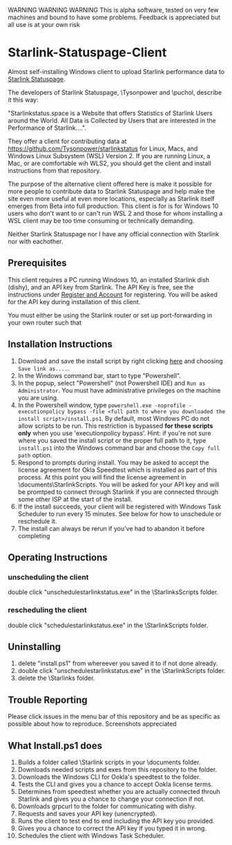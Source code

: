 WARNING   WARNING WARNING This is alpha software, tested on very few machines and bound to have some problems. Feedback is appreciated but all use is at your own risk

# Starlink-Statuspage-Client

Almost self-installing Windows client to upload Starlink performance data to [Starlink Statuspage](https://Starlinkstatus.space).

The developers of Starlink Statuspage, \Tysonpower and \puchol, describe it this way:

"Starlinkstatus.space is a Website that offers Statistics of Starlink Users around the World. All Data is Collected by Users that are interested in the Performance of Starlink....".

They offer a client for contributing data at https://github.com/Tysonpower/starlinkstatus for Linux, Macs, and Windows Linux Subsystem (WSL) Version 2. If you are running Linux, a Mac, or are comfortable wih WLS2, you should get the client and install instructions from that repository.

The purpose of the alternative client offered here is make it possible for more people to contribute data to Starlink Statuspage and help make the site even more useful at even more locations, especially as Starlink itself emerges from Beta into full production. This client is for  is for Windows 10 users who don't want to or can't run WSL 2 and those for whom installing a WSL client may be too time consuming or technically demanding.

Neither Starlink Statuspage nor I have any official connection with Starlink nor with eachother.

## Prerequisites

This client requires a PC running Windows 10, an installed Starlink dish (dishy), and an API key from Starlink. The API Key is free, see the instructions under [Register and Account]( https://github.com/Tysonpower/starlinkstatus) for registering. You will be asked for the API key during installation of this client.

You must either be using the Starlink router or set up port-forwarding in your own router such that 

## Installation Instructions

1. Download and save the install script by right clicking [here](https://github.com/tevslin/Starlink-Statuspage-Clients/raw/main/Install.ps1) and choosing `Save link as....`.
2. In the Windows command bar, start to type "Powershell".
3. In the popup, select "Powershell" (not Powershell IDE) and `Run as Administrator`. You must have administrative privileges on the machine you are using.
4. In the Powershell window, type `powershell.exe -noprofile -executionpolicy bypass -file <full path to where you downloaded the install script>/install.ps1`. By default, most Windows PC do not allow scripts to be run. This restriction is bypassed **for these scripts only** when you use 'executionpolicy bypass'. Hint: if you're not sure where you saved the install script or the proper full path to it, type `install.ps1` into the Windows command bar and choose the `Copy full path` option.
5. Respond to prompts during install. You may be asked to accept the license agreement for Okla Speedtest which is installed as part of this process. At this point you will find the license agreement in \documents\StarlinkScripts. You will be asked for your API key and will be promtped to connect through Starlink if you are connected through some other ISP at the start of the install.
6. If the install succeeds, your client will be registered with Windows Task Scheduler to run every 15 minutes. See below for how to unschedule or reschedule it.
7. The install can always be rerun if you've had to abandon it before completing

## Operating Instructions

### unscheduling the client
double click "unschedulestarlinkstatus.exe" in the \StarlinksScripts folder.

### rescheduling the client
double click "schedulestarlinkstatus.exe" in the \StarlinkScripts folder.

## Uninstalling

1. delete "install.ps1" from whereever you saved it to if not done already.
2. double click "unschedulestarlinkstatus.exe" in the \StarlinkScripts folder.
3. delete the \Starlinks folder.

## Trouble Reporting

Please click issues in the menu bar of this repository and be as specific as possible about how to reproduce. Screenshots appreciated

## What Install.ps1 does

1. Builds a folder called \Starlink scripts in your \documents folder.
2. Downloads needed scripts and exes from this repository to the folder.
3. Downloads the Windows CLI for Ookla's speedtest to the folder.
4. Tests the CLI and gives you a chance to accept Ookla license terms.
5. Determines from speedtest whether you are actually connected throuh Starlink and gives you a chance to change your connection if not.
6. Downloads grpcurl to the folder for communicating with dishy.
7. Requests and saves your API key (unencrypted).
8. Runs the client to test end to end including the API key you provided.
9. Gives you a chance to correct the API key if you typed it in wrong.
10. Schedules the client with Windows Task Scheduler.






